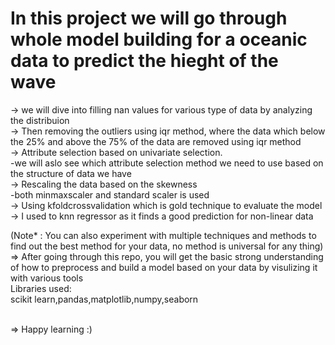 # In this project we will go through whole model building for a oceanic data to predict the hieght of the wave 

-> we will dive into filling nan values for various type of data by analyzing the distribuion <br>
-> Then removing the outliers using iqr method, where the data which below the 25% and above the 75% of the data are removed using iqr method <br>
-> Attribute selection based on univariate selection. <br>
   -we will aslo see which attribute selection method we need to use based on the structure of data we have <br>
-> Rescaling the data based on the skewness<br>
   -both minmaxscaler and standard scaler is used<br>
-> Using kfoldcrossvalidation which is gold technique to evaluate the model <br>
-> I used to knn regressor as it finds a good prediction for non-linear data <br>

(Note* : You can also experiment with multiple techniques and methods to find out the best method for your data, no method is universal for any thing)
=> After going through this repo, you will get the basic strong understanding of how to preprocess and build a model based on your data by visulizing it with various
   tools
<br>
Libraries used:<br>
scikit learn,pandas,matplotlib,numpy,seaborn

<br>
=> Happy learning :)  